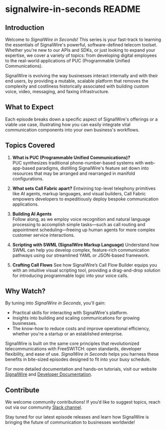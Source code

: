 # signalwire-in-seconds README

## Introduction
Welcome to *SignalWire in Seconds*! This series is your fast-track to learning the essentials of SignalWire's powerful, software-defined telecom toolset. Whether you're new to our APIs and SDKs, or just looking to expand your expertise, we cover a variety of topics: from developing digital employees to the real-world applications of PUC (Programmable Unified Communications).

SignalWire is evolving the way businesses interact internally and with their end users, by providing a mutable, scalable platform that removes the complexity and costliness historically associated with building custom voice, video, messaging, and faxing infrastructure.

## What to Expect
Each episode breaks down a specific aspect of SignalWire's offerings or a viable use case, illustrating how you can easily integrate vital communication components into your own business's workflows.

## Topics Covered
1. **What is PUC (Programmable Unified Communications)?**  
   PUC synthesizes traditional phone-number-based systems with web-app-based paradigms, distilling SignalWire's feature set down into resources that may be arranged and rearranged in manifold configurations.

2. **What sets Call Fabric apart?**
   Entwining top-level telephony primitives like AI agents, markup languages, and visual builders, Call Fabric empowers developers to expeditiously deploy bespoke communication applications.

3. **Building AI Agents**  
   Follow along, as we employ voice recognition and natural language processing to accomplish simple tasks—such as call routing and appointment scheduling—freeing up human agents for more complex customer service interactions.

4. **Scripting with SWML (SignalWire Markup Language)**
   Understand how SWML can help you develop complex, feature-rich communication pathways using our streamlined YAML or JSON-based framework.

5. **Crafting Call Flows**
   See how SignalWire’s Call Flow Builder equips you with an intuitive visual scripting tool, providing a drag-and-drop solution for introducing programmable logic into your voice calls.

## Why Watch?
By tuning into *SignalWire in Seconds*, you'll gain:
- Practical skills for interacting with SignalWire's platform.
- Insights into building and scaling communications for growing businesses.
- The know-how to reduce costs and improve operational efficiency, whether you're a startup or an established enterprise.

SignalWire is built on the same core principles that revolutionized telecommunications with FreeSWITCH: open standards, developer flexibility, and ease of use. *SignalWire in Seconds* helps you harness these benefits in bite-sized episodes designed to fit into your busy schedule.

For more detailed documentation and hands-on tutorials, visit our website [SignalWire](https://signalwire.com) and [Developer Documentation](https://developer.signalwire.com/).

## Contribute
We welcome community contributions! If you’d like to suggest topics, reach out via our community [Slack channel](https://signalwire-community.slack.com/).

Stay tuned for our latest episode releases and learn how SignalWire is bringing the future of communication to businesses worldwide!
